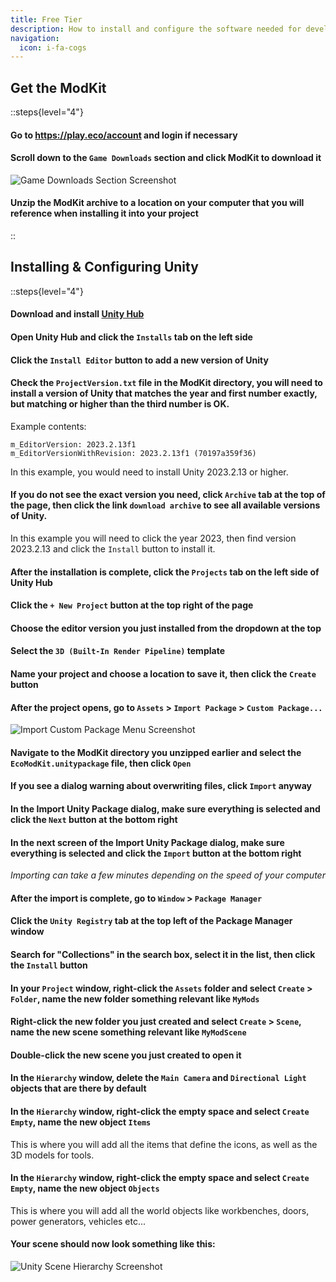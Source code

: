 ```yaml
---
title: Free Tier
description: How to install and configure the software needed for developing mods in Eco
navigation:
  icon: i-fa-cogs
---
```


## Get the ModKit

::steps{level="4"}

#### Go to https://play.eco/account and login if necessary

#### Scroll down to the `Game Downloads` section and click ModKit to download it

![Game Downloads Section Screenshot](/images/screenshots/download-the-modkit.png)

#### Unzip the ModKit archive to a location on your computer that you will reference when installing it into your project

::

## Installing & Configuring Unity

::steps{level="4"}

#### Download and install [Unity Hub](https://unity.com/download)

#### Open Unity Hub and click the `Installs` tab on the left side

#### Click the `Install Editor` button to add a new version of Unity

#### Check the `ProjectVersion.txt` file in the ModKit directory, you will need to install a version of Unity that matches the year and first number exactly, but matching or higher than the third number is OK.
Example contents:
```text [ProjectVersion.txt]
m_EditorVersion: 2023.2.13f1
m_EditorVersionWithRevision: 2023.2.13f1 (70197a359f36)
```
In this example, you would need to install Unity 2023.2.13 or higher.

#### If you do not see the exact version you need, click `Archive` tab at the top of the page, then click the link `download archive` to see all available versions of Unity.
In this example you will need to click the year 2023, then find version 2023.2.13 and click the `Install` button to install it.

#### After the installation is complete, click the `Projects` tab on the left side of Unity Hub

#### Click the `+ New Project` button at the top right of the page

#### Choose the editor version you just installed from the dropdown at the top

#### Select the `3D (Built-In Render Pipeline)` template

#### Name your project and choose a location to save it, then click the `Create` button

#### After the project opens, go to `Assets` > `Import Package` > `Custom Package...`
![Import Custom Package Menu Screenshot](/images/screenshots/unity-import-custom-package.png)

#### Navigate to the ModKit directory you unzipped earlier and select the `EcoModKit.unitypackage` file, then click `Open`

#### If you see a dialog warning about overwriting files, click `Import` anyway

#### In the Import Unity Package dialog, make sure everything is selected and click the `Next` button at the bottom right

#### In the next screen of the Import Unity Package dialog, make sure everything is selected and click the `Import` button at the bottom right
*Importing can take a few minutes depending on the speed of your computer*

#### After the import is complete, go to `Window` > `Package Manager`

#### Click the `Unity Registry` tab at the top left of the Package Manager window

#### Search for "Collections" in the search box, select it in the list, then click the `Install` button

#### In your `Project` window, right-click the `Assets` folder and select `Create` > `Folder`, name the new folder something relevant like `MyMods`

#### Right-click the new folder you just created and select `Create` > `Scene`, name the new scene something relevant like `MyModScene`

#### Double-click the new scene you just created to open it

#### In the `Hierarchy` window, delete the `Main Camera` and `Directional Light` objects that are there by default

#### In the `Hierarchy` window, right-click the empty space and select `Create Empty`, name the new object `Items`
This is where you will add all the items that define the icons, as well as the 3D models for tools.

#### In the `Hierarchy` window, right-click the empty space and select `Create Empty`, name the new object `Objects`
This is where you will add all the world objects like workbenches, doors, power generators, vehicles etc...

#### Your scene should now look something like this:
![Unity Scene Hierarchy Screenshot](/images/screenshots/unity-final-mymodscene-hierarchy.png)